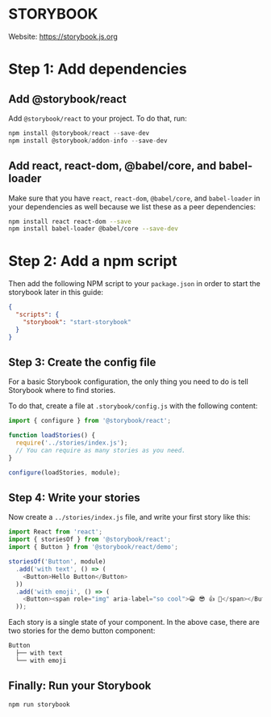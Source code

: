 # STORYBOOK
Website: https://storybook.js.org

# Step 1: Add dependencies
## Add @storybook/react
Add ``` @storybook/react ``` to your project. To do that, run:
```js
npm install @storybook/react --save-dev
npm install @storybook/addon-info --save-dev
```
## Add react, react-dom, @babel/core, and babel-loader
Make sure that you have ```react```, ```react-dom```, ```@babel/core```, and ```babel-loader``` in your dependencies as well because we list these as a peer dependencies:
```bash
npm install react react-dom --save
npm install babel-loader @babel/core --save-dev
```
# Step 2: Add a npm script
Then add the following NPM script to your `package.json` in order to start the storybook later in this guide:
```json
{
  "scripts": {
    "storybook": "start-storybook"
  }
}
```
## Step 3: Create the config file
For a basic Storybook configuration, the only thing you need to do is tell Storybook where to find stories.

To do that, create a file at `.storybook/config.js` with the following content:
```js
import { configure } from '@storybook/react';

function loadStories() {
  require('../stories/index.js');
  // You can require as many stories as you need.
}

configure(loadStories, module);
```
## Step 4: Write your stories
Now create a `../stories/index.js` file, and write your first story like this:
```js
import React from 'react';
import { storiesOf } from '@storybook/react';
import { Button } from '@storybook/react/demo';

storiesOf('Button', module)
  .add('with text', () => (
    <Button>Hello Button</Button>
  ))
  .add('with emoji', () => (
    <Button><span role="img" aria-label="so cool">😀 😎 👍 💯</span></Button>
  ));  
```
Each story is a single state of your component. In the above case, there are two stories for the demo button component:
```bash
Button
  ├── with text
  └── with emoji
```
## Finally: Run your Storybook
`npm run storybook`

